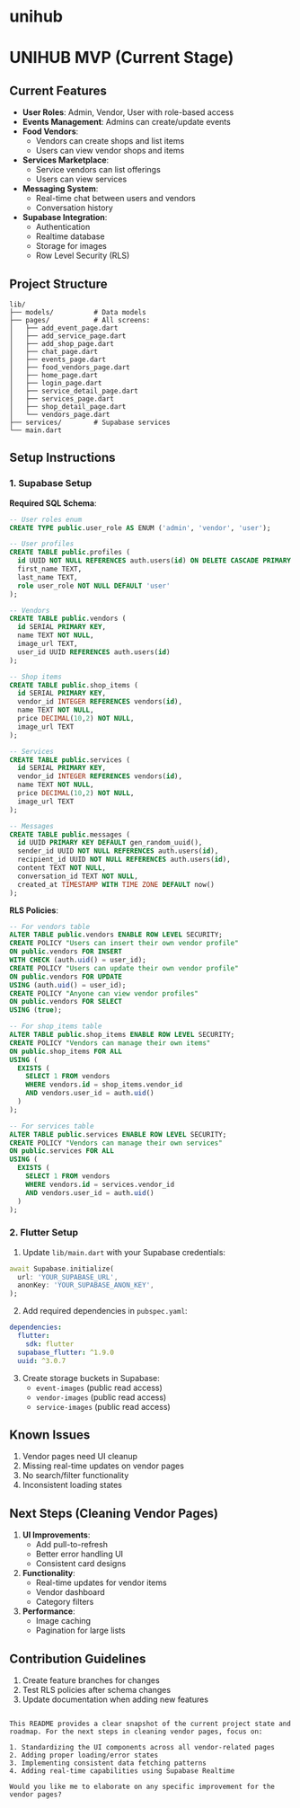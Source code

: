 # unihub

# UNIHUB MVP (Current Stage)

## Current Features
- **User Roles**: Admin, Vendor, User with role-based access
- **Events Management**: Admins can create/update events
- **Food Vendors**: 
  - Vendors can create shops and list items
  - Users can view vendor shops and items
- **Services Marketplace**:
  - Service vendors can list offerings
  - Users can view services
- **Messaging System**:
  - Real-time chat between users and vendors
  - Conversation history
- **Supabase Integration**:
  - Authentication
  - Realtime database
  - Storage for images
  - Row Level Security (RLS)

## Project Structure
```
lib/
├── models/          # Data models
├── pages/           # All screens:
│   ├── add_event_page.dart
│   ├── add_service_page.dart
│   ├── add_shop_page.dart
│   ├── chat_page.dart
│   ├── events_page.dart
│   ├── food_vendors_page.dart
│   ├── home_page.dart
│   ├── login_page.dart
│   ├── service_detail_page.dart
│   ├── services_page.dart
│   ├── shop_detail_page.dart
│   └── vendors_page.dart
├── services/        # Supabase services
└── main.dart
```

## Setup Instructions

### 1. Supabase Setup
**Required SQL Schema**:
```sql
-- User roles enum
CREATE TYPE public.user_role AS ENUM ('admin', 'vendor', 'user');

-- User profiles
CREATE TABLE public.profiles (
  id UUID NOT NULL REFERENCES auth.users(id) ON DELETE CASCADE PRIMARY KEY,
  first_name TEXT,
  last_name TEXT,
  role user_role NOT NULL DEFAULT 'user'
);

-- Vendors
CREATE TABLE public.vendors (
  id SERIAL PRIMARY KEY,
  name TEXT NOT NULL,
  image_url TEXT,
  user_id UUID REFERENCES auth.users(id)
);

-- Shop items
CREATE TABLE public.shop_items (
  id SERIAL PRIMARY KEY,
  vendor_id INTEGER REFERENCES vendors(id),
  name TEXT NOT NULL,
  price DECIMAL(10,2) NOT NULL,
  image_url TEXT
);

-- Services
CREATE TABLE public.services (
  id SERIAL PRIMARY KEY,
  vendor_id INTEGER REFERENCES vendors(id),
  name TEXT NOT NULL,
  price DECIMAL(10,2) NOT NULL,
  image_url TEXT
);

-- Messages
CREATE TABLE public.messages (
  id UUID PRIMARY KEY DEFAULT gen_random_uuid(),
  sender_id UUID NOT NULL REFERENCES auth.users(id),
  recipient_id UUID NOT NULL REFERENCES auth.users(id),
  content TEXT NOT NULL,
  conversation_id TEXT NOT NULL,
  created_at TIMESTAMP WITH TIME ZONE DEFAULT now()
);
```

**RLS Policies**:
```sql
-- For vendors table
ALTER TABLE public.vendors ENABLE ROW LEVEL SECURITY;
CREATE POLICY "Users can insert their own vendor profile" 
ON public.vendors FOR INSERT
WITH CHECK (auth.uid() = user_id);
CREATE POLICY "Users can update their own vendor profile" 
ON public.vendors FOR UPDATE
USING (auth.uid() = user_id);
CREATE POLICY "Anyone can view vendor profiles" 
ON public.vendors FOR SELECT
USING (true);

-- For shop_items table
ALTER TABLE public.shop_items ENABLE ROW LEVEL SECURITY;
CREATE POLICY "Vendors can manage their own items" 
ON public.shop_items FOR ALL
USING (
  EXISTS (
    SELECT 1 FROM vendors
    WHERE vendors.id = shop_items.vendor_id
    AND vendors.user_id = auth.uid()
  )
);

-- For services table
ALTER TABLE public.services ENABLE ROW LEVEL SECURITY;
CREATE POLICY "Vendors can manage their own services" 
ON public.services FOR ALL
USING (
  EXISTS (
    SELECT 1 FROM vendors
    WHERE vendors.id = services.vendor_id
    AND vendors.user_id = auth.uid()
  )
);
```

### 2. Flutter Setup
1. Update `lib/main.dart` with your Supabase credentials:
```dart
await Supabase.initialize(
  url: 'YOUR_SUPABASE_URL',
  anonKey: 'YOUR_SUPABASE_ANON_KEY',
);
```

2. Add required dependencies in `pubspec.yaml`:
```yaml
dependencies:
  flutter:
    sdk: flutter
  supabase_flutter: ^1.9.0
  uuid: ^3.0.7
```

3. Create storage buckets in Supabase:
   - `event-images` (public read access)
   - `vendor-images` (public read access)
   - `service-images` (public read access)

## Known Issues
1. Vendor pages need UI cleanup
2. Missing real-time updates on vendor pages
3. No search/filter functionality
4. Inconsistent loading states

## Next Steps (Cleaning Vendor Pages)
1. **UI Improvements**:
   - Add pull-to-refresh
   - Better error handling UI
   - Consistent card designs
2. **Functionality**:
   - Real-time updates for vendor items
   - Vendor dashboard
   - Category filters
3. **Performance**:
   - Image caching
   - Pagination for large lists

## Contribution Guidelines
1. Create feature branches for changes
2. Test RLS policies after schema changes
3. Update documentation when adding new features
```

This README provides a clear snapshot of the current project state and roadmap. For the next steps in cleaning vendor pages, focus on:

1. Standardizing the UI components across all vendor-related pages
2. Adding proper loading/error states
3. Implementing consistent data fetching patterns
4. Adding real-time capabilities using Supabase Realtime

Would you like me to elaborate on any specific improvement for the vendor pages?